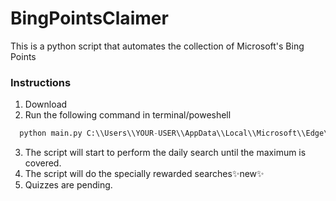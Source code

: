 # BingPointsClaimer

This is a python script that automates the collection of Microsoft's Bing Points

### Instructions
1. Download
2. Run the following command in terminal/poweshell
```Python
  python main.py C:\\Users\\YOUR-USER\\AppData\\Local\\Microsoft\\Edge\\User Data\\Default
```
3. The script will start to perform the daily search until the maximum is covered.
4. The script will do the specially rewarded searches✨new✨
5. Quizzes are pending.
